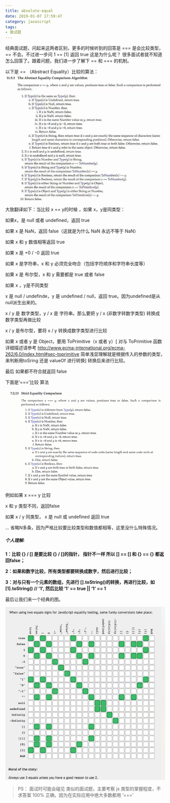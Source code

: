 ```yaml
---
title: absolute-equal
date: 2019-01-07 17:59:47
category: javascript
tags: 
- 面试题
---
```


经典面试题，问起来这两者区别，更多的时候听到的回答是 === 是会比较类型， == 不会。不过进一步问 1 == [1]  返回 true  这是为什么呢？ 很多面试者就不知道怎么回答了。跟着问题，我们进一步了解下 == 和 === 的机制。 


以下是 == （Abstract Equality）比较的算法：
![](absolute-equal/equal1.png)

大致翻译如下：当比较 x == y的时候 ，如果 x，y是同类型：

 如果x，是 null 或者 undefined，返回 true

如果 x 是 NaN，返回 false（这就是为什么 NaN 永远不等于 NaN）

如果 x 和 y 数值相等返回 true

如果 x 是 +0 / -0 返回 true

如果 x 是字符串，x 和 y  必须完全吻合（包括字符顺序和字符串长度等）

如果 x 是 布尔型，x 和 y 需要都是 true 或者 false

如果 x ，y是不同类型

x 是 null / undefinde，y 是 undefined  / null，返回 true。因为undefined是从null派生出来的。

x / y 是 数字类型，y / x 是 字符串。那么要把 y / x (非数字转数字类型) 转换成 数字类型再做比较

x / y 是布尔型，要将 x / y 转换成数字类型进行比较

如果 x 或者  y 是 Object，要用 ToPrimitive（x 或者 y）[ 对与 ToPrimitive 函数 详细描述请参考 http://www.ecma-international.org/ecma-262/6.0/index.html#sec-toprimitive  简单浅显理解就是根据传入的参数的类型，来判断用toSring 还是 valueOf 进行转换] 转换后来进行比较。

最后 如果都不符合就返回 false



下面是‘===’比较 算法

![](absolute-equal/equal2.png)

例如如果  x === y 比较

x 和 y 类型不同，返回false

如果 x / y 同类型， x 是 null 或 undefined 返回 true

… 省略N多条，因为严格比较要比较类型和数值都相等，这里没什么特殊情况。

 

##### **个人理解:**

**1：比较 {} / [] 是要比较 {} / []的指针， 指针不一样 所以 [] == [] 和 {} == {} 都返回false；**

**2：如果和数字比较，所有类型都要转换成数字，然后进行比较；**

**3：对与只有一个元素的数组，先进行 [].toString()的转换，再进行比较，如 [1].toString() // '1',   然后比较 ‘1’ == true || ‘1’ == 1**

最后让我们来一个经典的图。

![](absolute-equal/equal3.png)

> PS： 面试时可能会碰见 类似的面试题，主要考察 js 类型的掌握程度，不求答案 100% 正确，因为在实际应用中绝大多数都用 ‘===’

